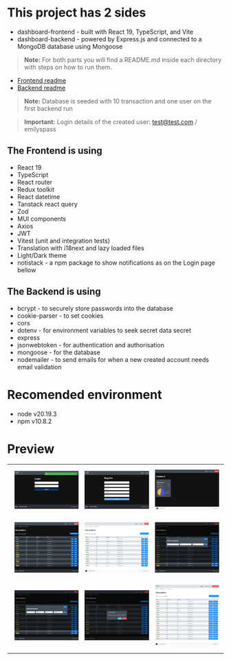 # This project has 2 sides
- dashboard-frontend - built with React 19, TypeScript, and Vite
- dashboard-backend - powered by Express.js and connected to a MongoDB database using Mongoose

> **Note:** For both parts you will find a README.md inside each directory with steps on how to run them.
- <a href="https://github.com/nicolasflorth/dashboard-app/blob/main/dashboard-frontend/README.md" title="Frontend readme" target="_blank">Frontend readme</a>
- <a href="https://github.com/nicolasflorth/dashboard-app/blob/main/dashboard-backend/README.md" title="Backend readme" target="_blank">Backend readme</a>

> **Note:** Database is seeded with 10 transaction and one user on the first backend run

> **Important:** Login details of the created user: test@test.com / emilyspass

## The Frontend is using
- React 19
- TypeScript
- React router
- Redux toolkit
- React datetime
- Tanstack react query
- Zod
- MUI components
- Axios
- JWT
- Vitest (unit and integration tests)
- Translation with i18next and lazy loaded files
- Light/Dark theme
- notistack - a npm package to show notifications as on the Login page bellow

## The Backend is using
- bcrypt - to securely store passwords into the database
- cookie-parser - to set cookies
- cors
- dotenv - for environment variables to seek secret data secret
- express
- jsonwebtoken - for authentication and authorisation 
- mongoose - for the database
- nodemailer - to send emails for when a new created account needs email validation

# Recomended environment
- node v20.19.3 
- npm v10.8.2


# Preview
<table>
  <tr>
    <td>
      <a href="images/login-page-min.jpg" target="_blank">
        <img src="images/login-page-min.jpg" alt="Login page" width="250" style="margin:10px;" />
      </a>
    </td>
    <td>
      <a href="images/register-page.jpg" target="_blank">
        <img src="images/register-page.jpg" alt="Register page" width="250" style="margin:10px;" />
      </a>
    </td>
    <td>
      <a href="images/dashboard-page-min.jpg" target="_blank">
        <img src="images/dashboard-page-min.jpg" alt="Dashboard page" width="250" style="margin:10px;" />
      </a>
    </td>
  </tr>
  <tr>
    <td>
      <a href="images/transactions-listing-min.jpg" target="_blank">
        <img src="images/transactions-listing-min.jpg" alt="Transactions listing" width="250" style="margin:10px;" />
      </a>
    </td>
    <td>
      <a href="images/transactions-listing-light-theme-min.jpg" target="_blank">
        <img src="images/transactions-listing-light-theme-min.jpg" alt="Transactions listing light theme" width="250" style="margin:10px;" />
      </a>
    </td>
    <td>
      <a href="images/transactions-listing-add-transaction-min.jpg" target="_blank">
        <img src="images/transactions-listing-add-transaction-min.jpg" alt="Add transaction" width="250" style="margin:10px;" />
      </a>
    </td>
  </tr>
  <tr>
    <td>
      <a href="images/transactions-listing-edit-transaction-min.jpg" target="_blank">
        <img src="images/transactions-listing-edit-transaction-min.jpg" alt="Edit transaction" width="250" style="margin:10px;" />
      </a>
    </td>
    <td>
      <a href="images/transactions-listing-remove-transaction-min.jpg" target="_blank">
        <img src="images/transactions-listing-remove-transaction-min.jpg" alt="Remove transaction" width="250" style="margin:10px;" />
      </a>
    </td>
    <td>
      <a href="images/translation-min.jpg" target="_blank">
        <img src="images/translation-min.jpg" alt="Translation" width="250" style="margin:10px;" />
      </a>
    </td>
    <td>
    </td>
  </tr>
</table>
